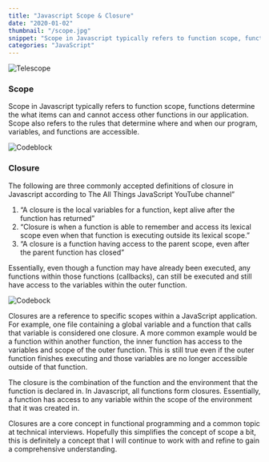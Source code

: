 ```yaml
---
title: "Javascript Scope & Closure"
date: "2020-01-02"
thumbnail: "/scope.jpg"
snippet: "Scope in Javascript typically refers to function scope, functions determine the what items can and cannot access other functions in our application. Scope also refers to..."
categories: "JavaScript"
---
```


![Telescope](/scope.jpg)

### Scope

Scope in Javascript typically refers to function scope, functions determine the what items can and cannot access other functions in our application. Scope also refers to the rules that determine where and when our program, variables, and functions are accessible.

![Codeblock](/blog-thumbnails/scope-img2.webp)

### Closure

The following are three commonly accepted definitions of closure in Javascript according to The All Things JavaScript YouTube channel”

1. “A closure is the local variables for a function, kept alive after the function has returned”
2. “Closure is when a function is able to remember and access its lexical scope even when that function is executing outside its lexical scope.”
3. “A closure is a function having access to the parent scope, even after the parent function has closed”

Essentially, even though a function may have already been executed, any functions within those functions (callbacks), can still be executed and still have access to the variables within the outer function.

![Codebock](/blog-thumbnails/scope-img3.webp)

Closures are a reference to specific scopes within a JavaScript application. For example, one file containing a global variable and a function that calls that variable is considered one closure. A more common example would be a function within another function, the inner function has access to the variables and scope of the outer function. This is still true even if the outer function finishes executing and those variables are no longer accessible outside of that function.

The closure is the combination of the function and the environment that the function is declared in. In Javascript, all functions form closures. Essentially, a function has access to any variable within the scope of the environment that it was created in.

Closures are a core concept in functional programming and a common topic at technical interviews. Hopefully this simplifies the concept of scope a bit, this is definitely a concept that I will continue to work with and refine to gain a comprehensive understanding.
